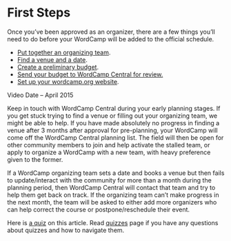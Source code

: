 # First Steps

Once you’ve been approved as an organizer, there are a few things you’ll need to do before your WordCamp will be added to the official schedule.

*   [Put together an organizing team](https://make.wordpress.org/community/handbook/wordcamp-organizer-handbook/first-steps/the-organizing-team/ "The Organizing Team").
*   [Find a venue and a date](https://make.wordpress.org/community/handbook/wordcamp-organizer-handbook/first-steps/venue-and-date/ "Venue and Date").
*   [Create a preliminary budget](https://make.wordpress.org/community/handbook/wordcamp-organizer-handbook/first-steps/budget-and-finances/ "Budget and Finances").
*   [Send your budget to WordCamp Central for review.](mailto:support@wordcamp.org)
*   [Set up your wordcamp.org website](https://make.wordpress.org/community/handbook/wordcamp-organizer-handbook/first-steps/web-presence/setting-up-your-wordcamp-theme/ "WordCamp.org Website").

Video Date – April 2015

Keep in touch with WordCamp Central during your early planning stages. If you get stuck trying to find a venue or filling out your organizing team, we might be able to help. If you have made absolutely no progress in finding a venue after 3 months after approval for pre-planning, your WordCamp will come off the WordCamp Central planning list. The field will then be open for other community members to join and help activate the stalled team, or apply to organize a WordCamp with a new team, with heavy preference given to the former.

If a WordCamp organizing team sets a date and books a venue but then fails to update/interact with the community for more than a month during the planning period, then WordCamp Central will contact that team and try to help them get back on track. If the organizing team can’t make progress in the next month, the team will be asked to either add more organizers who can help correct the course or postpone/reschedule their event.

Here is [a quiz](https://wordpress.org/contributor-training/quiz/first-steps-2/) on this article. Read [quizzes](https://make.wordpress.org/community/handbook/wordcamp-organizer/quizzes/) page if you have any questions about quizzes and how to navigate them.

<!--
*   [To-do](# "To-do")
-->
